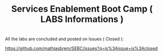 # <center>Services Enablement Boot Camp ( LABS Informations )
# <center> 

All the labs are concluded and posted on Issues ( Closed ):

https://github.com/mathiasbrem/SEBC/issues?q=is%3Aissue+is%3Aclosed

